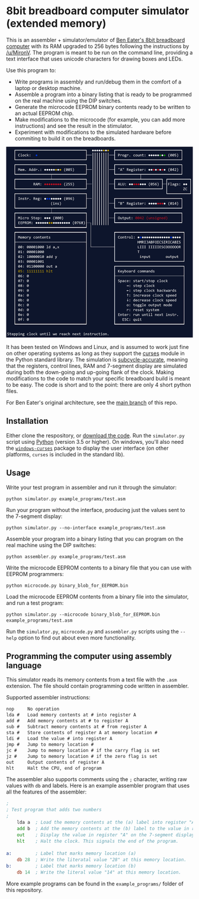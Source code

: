 8bit breadboard computer simulator (extended memory)
====================================================

This is an assembler + simulator/emulator of [Ben Eater's 8bit breadboard computer](https://www.youtube.com/playlist?list=PLowKtXNTBypGqImE405J2565dvjafglHU) with its RAM upgraded to 256 bytes following the instructions by [/u/MironV](https://www.reddit.com/r/beneater/comments/h8y28k).
The program is meant to be run on the command line, providing a text interface that uses unicode characters for drawing boxes and LEDs.

Use this program to:
 - Write programs in assembly and run/debug them in the comfort of a laptop or desktop machine.
 - Assemble a program into a binary listing that is ready to be programmed on the real machine using the DIP switches.
 - Generate the microcode EEPROM binary contents ready to be written to an actual EEPROM chip.
 - Make modifications to the microcode (for example, you can add more instructions) and see the result in the stimulator.
 - Experiment with modifications to the simulated hardware before commiting to build it on the breadboards.

<img alt="Screenshot of the simulator in action" src="screenshot.jpg" width="600">

It has been tested on Windows and Linux, and is assumed to work just fine on other operating systems as long as they support the [curses](https://docs.python.org/3/howto/curses.html) module in the Python standard library.
The simulation is [subcycle-accurate](https://emulation.gametechwiki.com/index.php/Emulation_accuracy#Subcycle_accuracy), meaning that the registers, control lines, RAM and 7-segment display are simulated during both the down-going and up-going flank of the clock.
Making modifications to the code to match your specific breadboard build is meant to be easy.
The code is short and to the point: there are only 4 short python files.


For Ben Eater's original architecture, see the [main branch](https://github.com/wmvanvliet/8bit/tree/main) of this repo.



Installation
------------
Either clone the respository, or [download the code](https://github.com/wmvanvliet/8bit/archive/refs/heads/main.zip). Run the `simulator.py` script using [Python](https://python.org) (version 3.5 or higher). On windows, you'll also need the [`windows-curses`](https://pypi.org/project/windows-curses/) package to display the user interface (on other platforms, `curses` is included in the standard lib).

Usage
-----
Write your test program in assembler and run it through the simulator:
```
python simulator.py example_programs/test.asm
```

Run your program without the interface, producing just the values sent to the 7-segment display:
```
python simulator.py --no-interface example_programs/test.asm
```

Assemble your program into a binary listing that you can program on the real machine using the DIP switches:
```
python assembler.py example_programs/test.asm
```

Write the microcode EEPROM contents to a binary file that you can use with EEPROM programmers:
```
python microcode.py binary_blob_for_EEPROM.bin
```

Load the microcode EEPROM contents from a binary file into the simulator, and run a test program:
```
python simulator.py --microcode binary_blob_for_EEPROM.bin example_programs/test.asm
```

Run the `simulator.py`, `microcode.py` and `assembler.py` scripts using the `--help` option to find out about even more functionality.


Programming the computer using assembly language
------------------------------------------------

This simulator reads its memory contents from a text file with the `.asm` extension. The file should contain programming code written in assembler.

Supported assembler instructions:

```
nop     No operation
lda #   Load memory contents at # into register A
add #   Add memory contents at # to register A
sub #   Subtract memory contents at # from register A
sta #   Store contents of register A at memory location #
ldi #   Load the value # into register A
jmp #   Jump to memory location #
jc #    Jump to memory location # if the carry flag is set
jz #    Jump to memory location # if the zero flag is set
out     Output contents of register A
hlt     Halt the CPU, end of program
```

The assembler also supports comments using the `;` character, writing raw values with `db` and labels. Here is an example assembler program that uses all the features of the assembler:
```asm
;
; Test program that adds two numbers
;
	lda a  ; Load the memory contents at the (a) label into register "A".
	add b  ; Add the memory contents at the (b) label to the value in register "A".
	out    ; Display the value in register "A" on the 7-segment display.
	hlt    ; Halt the clock. This signals the end of the program.

a:         ; Label that marks memory location (a)
	db 28  ; Write the literatal value "28" at this memory location.
b:         ; Label that marks memory location (b)
	db 14  ; Write the literal value "14" at this memory location.
``` 

More example programs can be found in the `example_programs/` folder of this repository.
